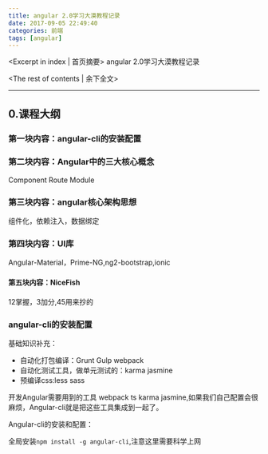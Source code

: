 ```yaml
---
title: angular 2.0学习大漠教程记录
date: 2017-09-05 22:49:40
categories: 前端
tags: [angular]
---
```

<Excerpt in index | 首页摘要> 
angular 2.0学习大漠教程记录
<!-- more -->
<The rest of contents | 余下全文>

-----

## 0.课程大纲

### 第一块内容：angular-cli的安装配置

### 第二块内容：Angular中的三大核心概念
Component  Route  Module

### 第三块内容：angular核心架构思想

组件化，依赖注入，数据绑定
### 第四块内容：UI库
Angular-Material，Prime-NG,ng2-bootstrap,ionic

#### 第五块内容：NiceFish

12掌握，3加分,45用来抄的



### angular-cli的安装配置

基础知识补充：

- 自动化打包编译：Grunt Gulp webpack
- 自动化测试工具，做单元测试的：karma jasmine 
- 预编译css:less sass 


开发Angular需要用到的工具
webpack  ts karma  jasmine,如果我们自己配置会很麻烦，Angular-cli就是把这些工具集成到一起了。

Angular-cli的安装和配置：

全局安装`npm install -g angular-cli`,注意这里需要科学上网

